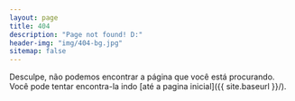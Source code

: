 ```yaml
---
layout: page
title: 404
description: "Page not found! D:"
header-img: "img/404-bg.jpg"
sitemap: false
---
```

Desculpe, não podemos encontrar a página que você está procurando. Você pode tentar encontra-la indo [até a pagina inicial]({{ site.baseurl }}/).

